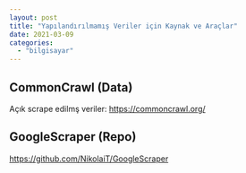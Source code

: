 ```yaml
---
layout: post
title: "Yapılandırılmamış Veriler için Kaynak ve Araçlar"
date: 2021-03-09
categories: 
  - "bilgisayar"
---
```


## CommonCrawl (Data)

Açık scrape edilmş veriler: https://commoncrawl.org/

## GoogleScraper (Repo)

https://github.com/NikolaiT/GoogleScraper
